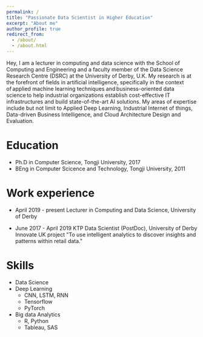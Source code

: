 ```yaml
---
permalink: /
title: "Passionate Data Scientist in Higher Education"
excerpt: "About me"
author_profile: true
redirect_from:
  - /about/
  - /about.html
---
```

Hey, I am a lecturer in computing and data science with the School of Computing and Engineering and a faculty member of the Data Science Research Centre (DSRC) at the University of Derby, U.K. My research is at the forefront of fields in artificial intelligence, specifically in the context of applied machine learning techniques and business-oriented data science to help industrial organizations establish cost-effective IT infrastructures and build state-of-the-art AI solutions. My areas of expertise include but not limit to Applied Deep Learning, Industrial Internet of things, Data-driven Business Intelligence, and Cloud Architecture Design and Evaluation.

Education
======
* Ph.D in Computer Science, Tongji University, 2017
* BEng in Computer Scicence and Technology, Tongji University, 2011

Work experience
======
* April 2019 - present	Lecturer in Computing and Data Science,
  University of Derby

* June 2017 - April 2019	KTP Data Scientist (PostDoc),
  University of Derby
	Innovate UK project "To use intelligent analytics to discover insights and patterns within retail data."

Skills
======
* Data Science
* Deep Learning
  * CNN, LSTM, RNN
  * Tensorflow
  * PyTorch
* Big data Analytics  
  * R, Python
  * Tableau, SAS
